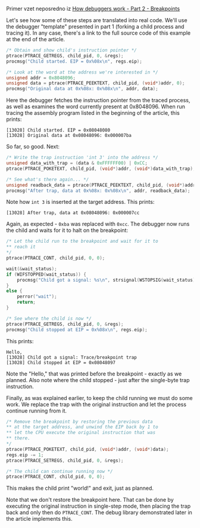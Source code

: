 Primer vzet neposredno iz [How debuggers work - Part 2 - Breakpoints](https://eli.thegreenplace.net/2011/01/27/how-debuggers-work-part-2-breakpoints)

Let's see how some of these steps are translated into real code. We'll use the debugger "template" presented in part 1 (forking a child process and tracing it). In any case, there's a link to the full source code of this example at the end of the article.
```c
/* Obtain and show child's instruction pointer */
ptrace(PTRACE_GETREGS, child_pid, 0, &regs);
procmsg("Child started. EIP = 0x%08x\n", regs.eip);

/* Look at the word at the address we're interested in */
unsigned addr = 0x8048096;
unsigned data = ptrace(PTRACE_PEEKTEXT, child_pid, (void*)addr, 0);
procmsg("Original data at 0x%08x: 0x%08x\n", addr, data);
```
Here the debugger fetches the instruction pointer from the traced process, as well as examines the word currently present at 0x8048096. When run tracing the assembly program listed in the beginning of the article, this prints:
```
[13028] Child started. EIP = 0x08048080
[13028] Original data at 0x08048096: 0x000007ba
```
So far, so good. Next:
```c
/* Write the trap instruction 'int 3' into the address */
unsigned data_with_trap = (data & 0xFFFFFF00) | 0xCC;
ptrace(PTRACE_POKETEXT, child_pid, (void*)addr, (void*)data_with_trap);

/* See what's there again... */
unsigned readback_data = ptrace(PTRACE_PEEKTEXT, child_pid, (void*)addr, 0);
procmsg("After trap, data at 0x%08x: 0x%08x\n", addr, readback_data);
```
Note how `int 3` is inserted at the target address. This prints:
```
[13028] After trap, data at 0x08048096: 0x000007cc
```
Again, as expected - `0xba` was replaced with `0xcc`. The debugger now runs the child and waits for it to halt on the breakpoint:
```c
/* Let the child run to the breakpoint and wait for it to
** reach it
*/
ptrace(PTRACE_CONT, child_pid, 0, 0);

wait(&wait_status);
if (WIFSTOPPED(wait_status)) {
    procmsg("Child got a signal: %s\n", strsignal(WSTOPSIG(wait_status)));
}
else {
    perror("wait");
    return;
}

/* See where the child is now */
ptrace(PTRACE_GETREGS, child_pid, 0, &regs);
procmsg("Child stopped at EIP = 0x%08x\n", regs.eip);
```
This prints:
```
Hello,
[13028] Child got a signal: Trace/breakpoint trap
[13028] Child stopped at EIP = 0x08048097
```
Note the "Hello," that was printed before the breakpoint - exactly as we planned. Also note where the child stopped - just after the single-byte trap instruction.

Finally, as was explained earlier, to keep the child running we must do some work. We replace the trap with the original instruction and let the process continue running from it.
```c
/* Remove the breakpoint by restoring the previous data
** at the target address, and unwind the EIP back by 1 to
** let the CPU execute the original instruction that was
** there.
*/
ptrace(PTRACE_POKETEXT, child_pid, (void*)addr, (void*)data);
regs.eip -= 1;
ptrace(PTRACE_SETREGS, child_pid, 0, &regs);

/* The child can continue running now */
ptrace(PTRACE_CONT, child_pid, 0, 0);
```
This makes the child print "world!" and exit, just as planned.

Note that we don't restore the breakpoint here. That can be done by executing the original instruction in single-step mode, then placing the trap back and only then do `PTRACE_CONT`. The debug library demonstrated later in the article implements this.